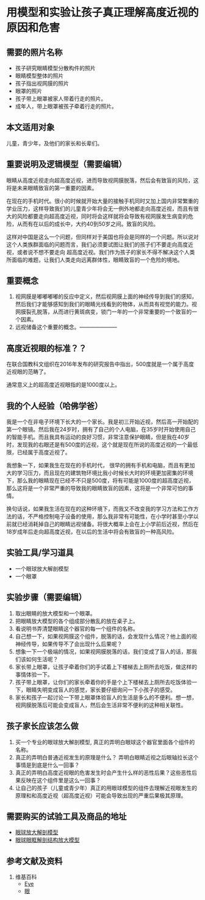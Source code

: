 # 用模型和实验让孩子真正理解高度近视的原因和危害

## 需要的照片名称

- 孩子研究眼睛模型分散构件的照片
- 眼睛模型整体的照片
- 孩子指出视网膜的照片
- 眼罩的照片
- 孩子带上眼罩被家人带着行走的照片。
- 成年人，带上眼罩被孩子牵着行走的照片。

## 本文适用对象

儿童，青少年，及他们的家长和长辈们。

## 重要说明及逻辑模型（需要编辑）

眼睛从高度近视走向超高度近视，进而导致视网膜脱落，然后会有致盲的风险，这将是未来眼睛致盲的第一重要的因素。

在现在的手机时代。很小的时候就开始大量的接触手机同时又加上国内非常繁重的学业压力，这样导致我们的儿童青少年将会无一例外地都走向高度近视，而且有很大的风险都要走向超高度近视，同时将会这样就将会导致有视网膜发生病变的危险，从而有在以后的成长中，大约40到50岁之间。致盲的风险。

这样对中国是这么一个问题，但同样对于美国也将会是同样的一个问题。所以说对这个人类族群面临的问题而言，我们必须要试图让我们的孩子们不要走向高度近视，或者说不想不要走向 超高度近视。我们作为孩子的家长不得不解决这个人类所面临的难题，让我们人类走向远离群体性，眼睛致盲的一个危险的境地。

## 重要概念

1. 视网膜是嘟嘟嘟嘟的反应中定义，然后视网膜上面的神经传导到我们的感知，然后我们才能够感知到我们的眼睛光线看到的物体，从而具有视觉的能力。视网膜裂孔脱落，从而进行黄斑病变，锁门一年的一个非常重要的一个致盲的一个因素。
2. 远视储备这个重要的概念。———————

## 高度近视眼的标准？？

在联合国教科文组织在2016年发布的研究报告中指出，500度就是一个属于高度近视眼的范畴了。

通常意义上的超高度近视眼指的是1000度以上。

## 我的个人经验（哈佛学爸）

我是一个在非电子环境下长大的一个家长。我是初三开始近视，然后高一开始配的第一个眼镜。然后我在24岁时，拥有了自己的个人电脑，在35岁时开始使用自己的智能手机。而且我具有运动的良好习惯，非常注意保护眼睛，但是我在40岁时，发现我的右眼还是有500度的近视，这个就是现在所说的高度近视的一个最低限，已经属于高度近视了。

我想象一下，如果我生在现在的手机时代， 很早的拥有手机和电脑，而且有更加大的学习压力，而且现在的建筑物环境比我小时候长大时的环境更加密集的环境下，那么我的眼睛现在已经不不只是500度，将有可能是1000度的超高度近视，那么这将是一个非常严重的导致我的眼睛致盲的因素，这将是一个非常可怕的事情。

换句话说，如果我生活在现在的这种环境下，而我又不改变我的学习方法和工作方法的话，不严格控制电子设备的使用，那么我非常有可能性，在小学时甚至小学以前就已经消耗掉自己的眼睛远视储备。将很大概率上会在上小学前后近视，然后在18岁成年后走向超高度近视，在以后的生活中将会有致盲的一种高风险。

## 实验工具/学习道具

- 一个眼球放大解剖模型
- 一个眼罩

## 实验步骤（需要编辑）

1. 取出眼睛的放大模型和一个眼罩。
2. 把眼睛放大模型的各个组成部分散乱的放在桌子上。
3. 看说明书弄清楚眼睛这个器官的每一个组件的名称。
4. 自己想一下，如果视网膜这个组件，脱落的话，会发现什么情况？他上面的视神经传导，如果传导不了会出现什么后果呢？
5. 想象一下一个极端的情况，如果视网膜脱落的话，我们变成了盲人的话，那我们该如何生活呢？
6. 家长带上眼罩，让孩子牵着你们的手试着上下楼梯去上厕所去吃饭，做这样的事情体验一下。
7. 孩子带上眼罩，让你们的家长牵着你的手是个上下楼梯去上厕所去吃饭体验一下，眼睛失明变成盲人的感觉，家长要仔细询问一下小孩子的感受。
8. 家长和孩子一起讨论一下带上眼罩体验盲人的生活是多么的不便利。想一想，视网膜脱落后可能会变成盲人，然后会生活非常不便利的这种相关联性。

## 孩子家长应该怎么做

1. 买一个专业的眼球放大解剖模型, 真正的弄明白眼球这个器官里面各个组件的名称。
2. 真正的弄明白普通近视发生的原理是什么？ 弄明白眼睛近视之后眼轴拉长这个事情是到底是什么一回事？
3. 真正的弄明白高度近视眼的危害发生时会产生什么样的恶性后果？这些恶性后果反映在这个组件里是这么一回事？
4. 让自己的孩子（儿童或青少年）真正的用眼球模型的组件去理解近视眼发生的原理和和高度近视（超高度近视）可能会导致出现的严重后果极其原理。

## 需要购买的试验工具及商品的地址

- [眼球放大解剖模型](https://detail.tmall.com/item.htm?id=19995510264&spm=a1z09.2.0.0.61042e8duwbZEh&_u=7c6ncudad4f)
- [眼球眼眶解剖结构放大模型](https://detail.tmall.com/item.htm?id=20209045155&spm=a1z09.2.0.0.61042e8duwbZEh&_u=7c6ncud8f96)

## 参考文献及资料

1. 维基百科
	- [Eye](https://en.wikipedia.org/wiki/Eye)
	- [眼](https://zh.wikipedia.org/wiki/%E7%9C%BC)





